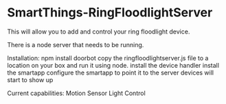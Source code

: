 # SmartThings-RingFloodlightServer

This will allow you to add and control your ring floodlight device.

There is a node server that needs to be running.

Installation:
	npm install doorbot
	copy the ringfloodlightserver.js file to a location on your box and run it using node.
	install the device handler
	install the smartapp
	configure the smartapp to point it to the server
	devices will start to show up


Current capabilities:
	Motion Sensor
	Light Control



